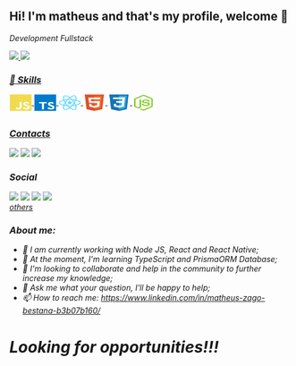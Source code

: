 ## Hi! I'm matheus and that's my profile, welcome 👋

<i>Development Fullstack<i>
 
  <div>
  <a href="https://github.com/zagob">
  <img height="180em" src="https://github-readme-stats.vercel.app/api?username=zagob&show_icons=true&theme=dracula&title_color=blue&include_all_commits=true&count_private=true"/>
  <img height="180em" src="https://github-readme-stats.vercel.app/api/top-langs/?username=zagob&layout=compact&langs_count=7&theme=dracula&title_color=blue"/>
</div>
   
### 🚀 Skills
   <div style="display: inline_block"> 
  <img align="center" alt="Matheus-Js" height="30" width="40" src="https://raw.githubusercontent.com/devicons/devicon/master/icons/javascript/javascript-plain.svg">
  <img align="center" alt="Matheus-Ts" height="30" width="40" src="https://raw.githubusercontent.com/devicons/devicon/master/icons/typescript/typescript-plain.svg">
  <img align="center" alt="Matheus-React" height="30" width="40" src="https://raw.githubusercontent.com/devicons/devicon/master/icons/react/react-original.svg">
  <img align="center" alt="Matheus-HTML" height="30" width="40" src="https://raw.githubusercontent.com/devicons/devicon/master/icons/html5/html5-original.svg">
  <img align="center" alt="Matheus-CSS" height="30" width="40" src="https://raw.githubusercontent.com/devicons/devicon/master/icons/css3/css3-original.svg">
  <img align="center" alt="Matheus-CSS" height="30" width="40" src="https://raw.githubusercontent.com/devicons/devicon/master/icons/nodejs/nodejs-original.svg">
</div>
   
##

### Contacts
 <div>
  <a href="https://api.whatsapp.com/send?phone=5514997533372" target="_blank"><img src="https://img.shields.io/badge/WhatsApp-25D366?style=for-the-badge&logo=whatsapp&logoColor=white" target="_blank"></a>
  <a href="mailto:matheusbestana@gmail.com" target="_blank"><img src="https://img.shields.io/badge/Gmail-D14836?style=for-the-badge&logo=gmail&logoColor=white" target="_blank"></a>
   <a href="https://discord.gg/brFqSzdk" target="_blank"><img src="https://img.shields.io/badge/Discord-7289DA?style=for-the-badge&logo=discord&logoColor=white" target="_blank"></a>
</div>
   
### Social
  <div>
  <a href="" target="_blank"><img src="https://img.shields.io/badge/Facebook-1877F2?style=for-the-badge&logo=facebook&logoColor=white" target="_blank"></a>
  <a href="" target="_blank"><img src="https://img.shields.io/badge/Instagram-E4405F?style=for-the-badge&logo=instagram&logoColor=white" target="_blank"></a>
  <a href="" target="_blank"><img src="https://img.shields.io/badge/Twitter-1DA1F2?style=for-the-badge&logo=twitter&logoColor=white" target="_blank"></a>
  <a href="" target="_blank"><img src="https://img.shields.io/badge/LinkedIn-0077B5?style=for-the-badge&logo=linkedin&logoColor=white" target="_blank"></a>
</div>
 
 <a href="https://beacons.ai/mattewzb">
  others
 </a>

### About me:

- 🔭 I am currently working with Node JS, React and React Native;
- 🌱 At the moment, I'm learning TypeScript and PrismaORM Database;
- 👯 I'm looking to collaborate and help in the community to further increase my knowledge;
- 💬 Ask me what your question, I'll be happy to help;
- 📫 How to reach me: https://www.linkedin.com/in/matheus-zago-bestana-b3b07b160/


# Looking for opportunities!!!
